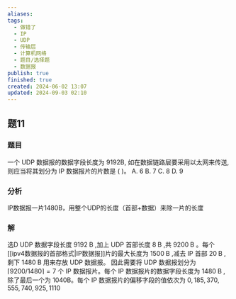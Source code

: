 ```yaml
---
aliases: 
tags:
  - 做错了
  - IP
  - UDP
  - 传输层
  - 计算机网络
  - 题目/选择题
  - 数据报
publish: true
finished: true
created: 2024-06-02 13:07
updated: 2024-09-03 02:10
---
```


## 题11
### 题目
一个 UDP 数据报的数据字段长度为 9192B, 如在数据链路层要采用以太网来传送, 则应当将其划分为 IP 数据报片的片数是 ( )。
A. 6
B. 7
C. 8
D. 9
### 分析
IP数据报一片1480B，用整个UDP的长度（首部+数据）来除一片的长度
### 解
选D
UDP 数据字段长度 ${9192}\mathrm{\;B}$ ,加上 UDP 首部长度 $8\mathrm{\;B}$ ,共 ${9200}\mathrm{\;B}$ 。每个[[ipv4数据报的首部格式|IP数据报]]片的最大长度为 ${1500}\mathrm{\;B}$ ,减去 IP 首部 ${20}\mathrm{\;B}$ ,剩下 ${1480}\mathrm{\;B}$ 用来存放 UDP 数据报。
因此需要将 UDP 数据报划分为 $\lceil {9200}/{1480}\rceil  = 7$ 个 IP 数据报片。每个 IP 数据报片的数据字段长度为 ${1480}\mathrm{\;B}$ ,除了最后一个为 1040B。每个 IP 数据报片的偏移字段的值依次为 $0,{185},{370},{555},{740},{925},{1110}$